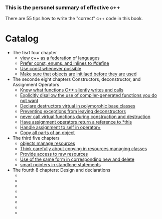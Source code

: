 ### This is the personel summary of effective c++
There are 55 tips how to write the "correct" c++ code in this book.

# Catalog 
* The fisrt four chapter 
  * [view c++ as a federation of languages](FirstChapter/View%20C++%20as%20federation%20language.md)
  * [Prefer const, enums, and inlines to #define](FirstChapter/Prefer%20const%20enum%20and%20inlines%20to%20%23define.md)
  * [Use const whenever possible](FirstChapter/Use%20const%20whenever%20possible.md)
  * [Make sure that objects are initilaed before they are used](FirstChapter/Make%20sure%20that%20objects%20are%20initialized%20before%20they%20are%20used.md)
* The seconde eight chapters Constructors, deconstructor, and Assignment Operators
  * [Know what functions C++ sliently writes and calls](SecondChapter/WhatfunctionslientlyCall.md)
  * [Explicitly disallow the use of compiler-generated functions you do not want](SecondChapter/Explicitly_disallow.md)
  * [Declare destructors virtual in polymorphic base classes](SecondChapter/Declare_destructors_virtual.md)
  * [Preventing exceptions from leaving deconstructors](SecondChapter/Preventing_exceptions.md)
  * [never call virtual functions during construction and destruction](SecondChapter/Dont_call_virtual_InConstr.md)
  * [Have assignment operators return a reference to *this](SecondChapter/assignment_operator.md)
  * [Handle assignment to self in operator=](SecondChapter/self_assignment.md)
  * [Copy all parts of an object](SecondChapter/copy_all_parts.md)
* The third five chapters
  * [objects manage resources](ThirdChapter/Objmanage_resources.md)
  * [Think carefully about copying in resources managing classes](ThirdChapter/Think_carefull_copying.md)
  * [Provide access to raw resources](ThirdChapter/Provide_access_toraw.md)
  * [Use of the same form in corresponding new and delete](ThirdChapter/correspoding_uses_new_delete.md)
  * [smart pointers in standlone statements](ThirdChapter/store_newobj_smartpointer.md)
* The fourth 8 chapters: Design and declarations
  * []()
  * []()
  * []()
  * []()
  * []()
  * []()
  * []()
  * []()
  
  
  
